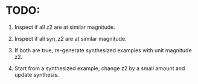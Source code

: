 # TODO:
1. Inspect if all z2 are at similar magnitude. 
2. Inspect if all syn_z2 are at similar magnitude. 
3. If both are true, re-generate synthesized examples with unit magnitude z2. 

4. Start from a synthesized example, change z2 by a small amount and update synthesis. 
